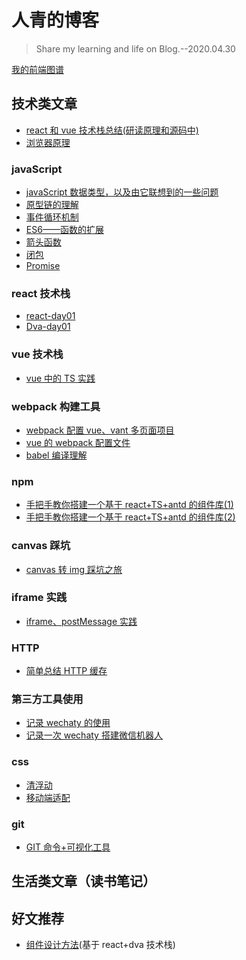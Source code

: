 # 人青的博客

> Share my learning and life on Blog.--2020.04.30

[我的前端图谱](./漫漫前端长路.xmind)

## 技术类文章

* [react 和 vue 技术栈总结(研读原理和源码中)](./articles/技术类/react和vue技术栈总结.md)
* [浏览器原理](./articles/技术类/浏览器原理.md)

### javaScript

* [javaScript 数据类型，以及由它联想到的一些问题](./articles/技术类/JavaScript/javaScript数据类型，以及由它联想到的一些问题.md)
* [原型链的理解](./articles/技术类/JavaScript/原型链的理解.md)
* [事件循环机制](./articles/技术类/JavaScript/事件循环机制.md)
* [ES6——函数的扩展](./articles/技术类/JavaScript/ES6——函数的扩展.md)
* [箭头函数](./articles/技术类/JavaScript/箭头函数.md)
* [闭包](./articles/技术类/JavaScript/闭包.md)
* [Promise](./articles/技术类/JavaScript/Promise.md)

### react 技术栈

* [react-day01](./articles/技术类/react/react-day01.md)
* [Dva-day01](./articles/技术类/react/Dva-day01.md)

### vue 技术栈

* [vue 中的 TS 实践](./articles/技术类/vue/vue中的TS实践.md)

### webpack 构建工具

* [webpack 配置 vue、vant 多页面项目](./articles/技术类/webpack/webpack配置vue、vant多页面项目.md)
* [vue 的 webpack 配置文件](./articles/技术类/webpack/vue的webpack配置文件.md)
* [babel 编译理解](./articles/技术类/webpack/babel编译理解.md)

### npm

* [手把手教你搭建一个基于 react+TS+antd 的组件库(1)](./articles/技术类/npm/手把手教你搭建一个基于react+TS+antd的组件库（1）.md)
* [手把手教你搭建一个基于 react+TS+antd 的组件库(2)](./articles/技术类/npm/手把手教你搭建一个基于react+TS+antd的组件库(2).md)

### canvas 踩坑

* [canvas 转 img 踩坑之旅](./articles/技术类/canvas/canvas转img踩坑之旅.md)

### iframe 实践

* [iframe、postMessage 实践](./articles/技术类/iframe/iframe、postMessage实践.md)

### HTTP

* [简单总结 HTTP 缓存](./articles/技术类/HTTP/http缓存.md)

### 第三方工具使用

* [记录 wechaty 的使用](./articles/技术类/wechaty/记录wechaty的使用.md)
* [记录一次 wechaty 搭建微信机器人](./articles/技术类/wechaty/记录一次wechaty搭建微信机器人.md)

### css

* [清浮动](./articles/技术类/css/清浮动.md)
* [移动端适配](./articles/技术类/css/移动端适配.md)

### git

* [GIT 命令+可视化工具](./articles/技术类/git/GIT命令+可视化工具.md)

## 生活类文章（读书笔记）

## 好文推荐

* [组件设计方法](https://github.com/dvajs/dva-docs/blob/master/v1/zh-cn/tutorial/01-概要.md)(基于 react+dva 技术栈)
